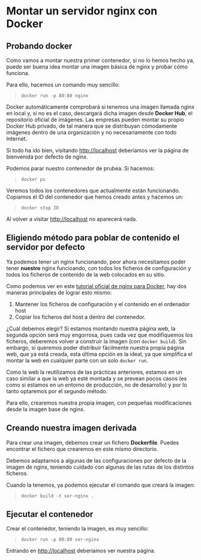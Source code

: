 # Montar un servidor nginx con Docker

## Probando docker

Como vamos a montar nuestra primer contenedor, si no lo hemos hecho ya, puede ser buena idea montar una imagen básica de nginx y probar cómo funciona.

Para ello, hacemos un comando muy sencillo:

> `docker run -p 80:80 nginx`

Docker automáticamente comprobará si tenemos una imagen llamada nginx en local y, si no es el caso, descargará dicha imagen desde **Docker Hub**, el repositorio oficial de imágenes. Las empresas pueden montar su propio Docker Hub privado, de tal manera que se distribuyan cómodamente imágenes dentro de una organización y no necesariamente con todo Internet.

Si todo ha ido bien, visitando [http://localhost](http://localhost) deberíamos ver la página de bienvenida por defecto de nginx.

Podemos parar nuestro contenedor de prubea. Si hacemos:

> `docker ps`

Veremos todos los contenedores que actualmente están funcionando. Copiamos el ID del contenedor que hemos creado antes y hacemos un:

> `docker stop ID`

Al volver a visitar [http://localhost](http://localhost) no aparecerá nada.

## Eligiendo método para poblar de contenido el servidor por defecto

Ya podemos tener un nginx funcionando, peor ahora necesitamos poder tener **nuestro** nginx funcioando, con todos los ficheros de configuración y todos los ficheros de contenido de la web colocados en su sitio.

Como podemos ver en este [tutorial oficial de nginx para Docker](https://www.nginx.com/blog/deploying-nginx-nginx-plus-docker/), hay dos maneras principales de lograr esto mismo:

1. Mantener los ficheros de configuración y el contenido en el ordenador host
2. Copiar los ficheros del host a dentro del contenedor.

¿Cuál debemos elegir? Si estamos montando nuestra página web, la segunda opción será muy engorrosa, pues cada vez que modifiquemos los ficheros, deberemos volver a construir la imagen (con `docker build`). Sin embargo, si queremos poder distribuir fácilmente nuestra propia página web, que ya está creada, esta última opción es la ideal, ya que simplifica el montar la web en cualquier parte con un solo `docker run`.

Como la web la reutilizamos de las prácticas anteriores, estamos en un caso similar a que la web ya esté montada y se prevean pocos casos (es como si estamos en un entorno de producción, no de desarrollo) y por lo tanto optaremos por el segundo método.

Para ello, crearemos nuestra propia imagen, con pequeñas modificaciones desde la imagen base de nginx.

## Creando nuestra imagen derivada

Para crear una imagen, debemos crear un fichero **Dockerfile**. Puedes encontrar el fichero que crearemos en este mismo directorio.

Debemos adaptarnos a algunas de las configuraciones por defecto de la imagen de nginx, teniendo cuidado con algunas de las rutas de los distintos ficheros.

Cuando la tenemos, ya podemos ejecutar el comando que creará la imagen:

> `docker build -t ser-nginx .`

## Ejecutar el contenedor

Crear el contenedor, teniendo la imagen, es muy sencillo:

> `docker run -p 80:80 ser-nginx`

Entrando en [http://localhost](http://localhost) deberíamos ver nuestra página.
